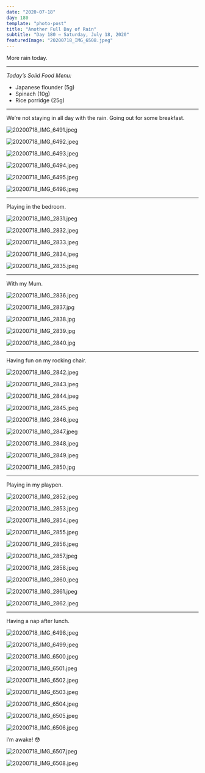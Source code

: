 ```yaml
---
date: "2020-07-18"
day: 180
template: "photo-post"
title: "Another Full Day of Rain"
subtitle: "Day 180 – Saturday, July 18, 2020"
featuredImage: "20200718_IMG_6508.jpeg"
---
```


More rain today.

<hr />

_Today’s Solid Food Menu:_

- Japanese flounder (5g)
- Spinach (10g)
- Rice porridge (25g)

<hr />

We’re not staying in all day with the rain. Going out for some breakfast.

![20200718_IMG_6491.jpeg](20200718_IMG_6491.jpeg)

![20200718_IMG_6492.jpeg](20200718_IMG_6492.jpeg)

![20200718_IMG_6493.jpeg](20200718_IMG_6493.jpeg)

![20200718_IMG_6494.jpeg](20200718_IMG_6494.jpeg)

![20200718_IMG_6495.jpeg](20200718_IMG_6495.jpeg)

![20200718_IMG_6496.jpeg](20200718_IMG_6496.jpeg)

<hr />

Playing in the bedroom.

![20200718_IMG_2831.jpeg](20200718_IMG_2831.jpeg)

![20200718_IMG_2832.jpeg](20200718_IMG_2832.jpeg)

![20200718_IMG_2833.jpeg](20200718_IMG_2833.jpeg)

![20200718_IMG_2834.jpeg](20200718_IMG_2834.jpeg)

![20200718_IMG_2835.jpeg](20200718_IMG_2835.jpeg)

<hr />

With my Mum.

![20200718_IMG_2836.jpeg](20200718_IMG_2836.jpeg)

![20200718_IMG_2837.jpg](20200718_IMG_2837.jpg)

![20200718_IMG_2838.jpg](20200718_IMG_2838.jpg)

![20200718_IMG_2839.jpg](20200718_IMG_2839.jpg)

![20200718_IMG_2840.jpg](20200718_IMG_2840.jpg)

<hr />

Having fun on my rocking chair.

![20200718_IMG_2842.jpeg](20200718_IMG_2842.jpeg)

![20200718_IMG_2843.jpeg](20200718_IMG_2843.jpeg)

![20200718_IMG_2844.jpeg](20200718_IMG_2844.jpeg)

![20200718_IMG_2845.jpeg](20200718_IMG_2845.jpeg)

![20200718_IMG_2846.jpeg](20200718_IMG_2846.jpeg)

![20200718_IMG_2847.jpeg](20200718_IMG_2847.jpeg)

![20200718_IMG_2848.jpeg](20200718_IMG_2848.jpeg)

![20200718_IMG_2849.jpeg](20200718_IMG_2849.jpeg)

![20200718_IMG_2850.jpg](20200718_IMG_2850.jpg)

<hr />

Playing in my playpen.

![20200718_IMG_2852.jpeg](20200718_IMG_2852.jpeg)

![20200718_IMG_2853.jpeg](20200718_IMG_2853.jpeg)

![20200718_IMG_2854.jpeg](20200718_IMG_2854.jpeg)

![20200718_IMG_2855.jpeg](20200718_IMG_2855.jpeg)

![20200718_IMG_2856.jpeg](20200718_IMG_2856.jpeg)

![20200718_IMG_2857.jpeg](20200718_IMG_2857.jpeg)

![20200718_IMG_2858.jpeg](20200718_IMG_2858.jpeg)

![20200718_IMG_2860.jpeg](20200718_IMG_2860.jpeg)

![20200718_IMG_2861.jpeg](20200718_IMG_2861.jpeg)

![20200718_IMG_2862.jpeg](20200718_IMG_2862.jpeg)

<hr />

Having a nap after lunch.

![20200718_IMG_6498.jpeg](20200718_IMG_6498.jpeg)

![20200718_IMG_6499.jpeg](20200718_IMG_6499.jpeg)

![20200718_IMG_6500.jpeg](20200718_IMG_6500.jpeg)

![20200718_IMG_6501.jpeg](20200718_IMG_6501.jpeg)

![20200718_IMG_6502.jpeg](20200718_IMG_6502.jpeg)

![20200718_IMG_6503.jpeg](20200718_IMG_6503.jpeg)

![20200718_IMG_6504.jpeg](20200718_IMG_6504.jpeg)

![20200718_IMG_6505.jpeg](20200718_IMG_6505.jpeg)

![20200718_IMG_6506.jpeg](20200718_IMG_6506.jpeg)

I’m awake! 😳

![20200718_IMG_6507.jpeg](20200718_IMG_6507.jpeg)

![20200718_IMG_6508.jpeg](20200718_IMG_6508.jpeg)
